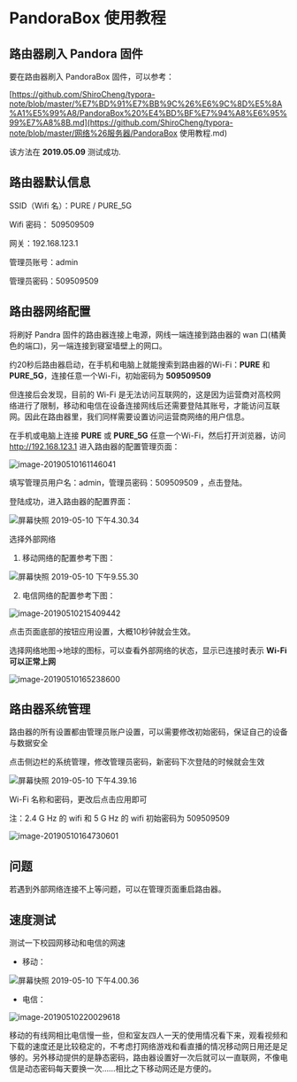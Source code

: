 

# PandoraBox 使用教程

## 路由器刷入 Pandora 固件

要在路由器刷入 PandoraBox 固件，可以参考：

[https://github.com/ShiroCheng/typora-note/blob/master/%E7%BD%91%E7%BB%9C%26%E6%9C%8D%E5%8A%A1%E5%99%A8/PandoraBox%20%E4%BD%BF%E7%94%A8%E6%95%99%E7%A8%8B.md](https://github.com/ShiroCheng/typora-note/blob/master/网络%26服务器/PandoraBox 使用教程.md)

该方法在 **2019.05.09** 测试成功.



## 路由器默认信息

SSID（Wifi 名）：PURE / PURE_5G

Wifi 密码： 509509509

网关：192.168.123.1

管理员账号：admin

管理员密码：509509509



## 路由器网络配置

将刷好 Pandra 固件的路由器连接上电源，网线一端连接到路由器的 wan 口(橘黄色的端口)，另一端连接到寝室墙壁上的网口。

约20秒后路由器启动，在手机和电脑上就能搜索到路由器的Wi-Fi：**PURE** 和 **PURE_5G**，连接任意一个Wi-Fi，初始密码为 **509509509**

但连接后会发现，目前的 Wi-Fi 是无法访问互联网的，这是因为运营商对高校网络进行了限制，移动和电信在设备连接网线后还需要登陆其账号，才能访问互联网。因此在路由器里，我们同样需要设置访问运营商网络的用户信息。

在手机或电脑上连接 **PURE** 或 **PURE_5G** 任意一个Wi-Fi，然后打开浏览器，访问 http://192.168.123.1 进入路由器的配置管理页面：

![image-20190510161146041](https://ws1.sinaimg.cn/large/006tNc79ly1g2wafd5k8tj31ao0lijuy.jpg)

填写管理员用户名：admin，管理员密码：509509509 ，点击登陆。

登陆成功，进入路由器的配置界面：

![屏幕快照 2019-05-10 下午4.30.34](https://ws2.sinaimg.cn/large/006tNc79ly1g2wb64efmpj30zo0u0qf4.jpg)



选择外部网络

1. 移动网络的配置参考下图：

![屏幕快照 2019-05-10 下午9.55.30](https://ws1.sinaimg.cn/large/006tNc79ly1g2wkeg68brj30r81dodp9.jpg)

2. 电信网络的配置参考下图：

![image-20190510215409442](https://ws1.sinaimg.cn/large/006tNc79ly1g2wkbc9m6qj30r61dan78.jpg)

点击页面底部的按钮应用设置，大概10秒钟就会生效。



选择网络地图->地球的图标，可以查看外部网络的状态，显示已连接时表示 **Wi-Fi 可以正常上网**

![image-20190510165238600](https://ws4.sinaimg.cn/large/006tNc79ly1g2wblm086xj310m0u0qb6.jpg)



## 路由器系统管理

路由器的所有设置都由管理员账户设置，可以需要修改初始密码，保证自己的设备与数据安全

点击侧边栏的系统管理，修改管理员密码，新密码下次登陆的时候就会生效

![屏幕快照 2019-05-10 下午4.39.16](https://ws1.sinaimg.cn/large/006tNc79ly1g2wk46or7mj30u00xcqc9.jpg)



 Wi-Fi 名称和密码，更改后点击应用即可

注：2.4 G Hz 的 wifi 和 5 G Hz 的 wifi 初始密码为 509509509

![image-20190510164730601](https://ws4.sinaimg.cn/large/006tNc79ly1g2wbgan4ozj30u00vu7ef.jpg)



## 问题

若遇到外部网络连接不上等问题，可以在管理页面重启路由器。



## 速度测试

测试一下校园网移动和电信的网速

- 移动：

![屏幕快照 2019-05-10 下午4.00.36](https://ws1.sinaimg.cn/large/006tNc79ly1g2wkg5ezp7j31060u00z8.jpg)



- 电信：

![image-20190510220029618](https://ws4.sinaimg.cn/large/006tNc79ly1g2wki03gugj30zy0u044w.jpg)



移动的有线网相比电信慢一些，但和室友四人一天的使用情况看下来，观看视频和下载的速度还是比较稳定的，不考虑打网络游戏和看直播的情况移动网日用还是足够的。另外移动提供的是静态密码，路由器设置好一次后就可以一直联网，不像电信是动态密码每天要换一次……相比之下移动网还是方便的。
